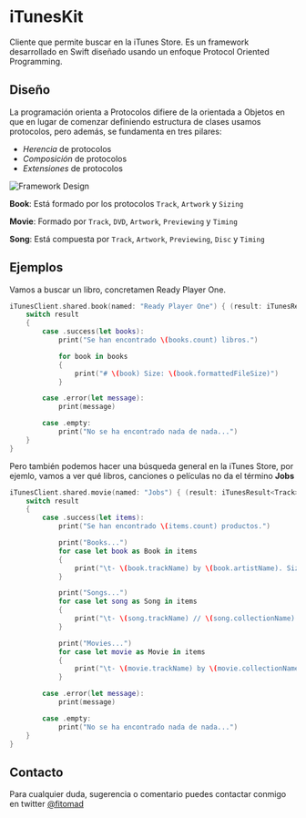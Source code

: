 # iTunesKit
Cliente que permite buscar en la iTunes Store. Es un framework desarrollado en Swift diseñado usando un enfoque Protocol Oriented Programming.

## Diseño
La programación orienta a Protocolos difiere de la orientada a Objetos en que en lugar de comenzar definiendo estructura de clases usamos protocolos, pero además, se fundamenta en tres pilares:

* *Herencia* de protocolos
* *Composición* de protocolos
* *Extensiones* de protocolos

![Framework Design](https://github.com/fitomad/ituneskit/blob/master/Images/pop_design.jpeg)

**Book**: Está formado por los protocolos `Track`, `Artwork` y `Sizing`

**Movie**: Formado por `Track`, `DVD`, `Artwork`, `Previewing` y `Timing`

**Song**: Está compuesta por `Track`, `Artwork`, `Previewing`, `Disc` y `Timing`

## Ejemplos

Vamos a buscar un libro, concretamen Ready Player One.

```swift
iTunesClient.shared.book(named: "Ready Player One") { (result: iTunesResult<Book>) -> (Void) in
	switch result
	{
		case .success(let books):
			print("Se han encontrado \(books.count) libros.")

			for book in books
			{
				print("# \(book) Size: \(book.formattedFileSize)")
			}

		case .error(let message):
			print(message)

		case .empty:
			print("No se ha encontrado nada de nada...")
	}
}
```

Pero también podemos hacer una búsqueda general en la iTunes Store, por ejemlo, vamos a ver qué libros, canciones o películas no da el término **Jobs**

```swift
iTunesClient.shared.movie(named: "Jobs") { (result: iTunesResult<Track>) -> (Void) in
	switch result
	{
		case .success(let items):
			print("Se han encontrado \(items.count) productos.")

			print("Books...")
			for case let book as Book in items
			{
				print("\t- \(book.trackName) by \(book.artistName). Size: \(book.formattedFileSize)")
			}

			print("Songs...")
			for case let song as Song in items
			{
				print("\t- \(song.trackName) // \(song.collectionName). Duration: \(song.fomattedTrackTime)")
			}

			print("Movies...")
			for case let movie as Movie in items
			{
				print("\t- \(movie.trackName) by \(movie.collectionName). Duration: \(movie.fomattedTrackTime)")
			}

		case .error(let message):
			print(message)

		case .empty:
			print("No se ha encontrado nada de nada...")
	}
}
```

## Contacto

Para cualquier duda, sugerencia o comentario puedes contactar conmigo en twitter [@fitomad](https://twitter.com/fitomad)
